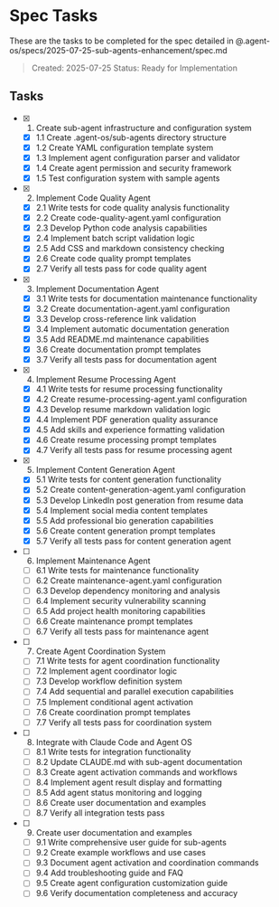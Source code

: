 # Spec Tasks

These are the tasks to be completed for the spec detailed in @.agent-os/specs/2025-07-25-sub-agents-enhancement/spec.md

> Created: 2025-07-25
> Status: Ready for Implementation

## Tasks

- [x] 1. Create sub-agent infrastructure and configuration system
  - [x] 1.1 Create .agent-os/sub-agents directory structure
  - [x] 1.2 Create YAML configuration template system
  - [x] 1.3 Implement agent configuration parser and validator
  - [x] 1.4 Create agent permission and security framework
  - [x] 1.5 Test configuration system with sample agents

- [x] 2. Implement Code Quality Agent
  - [x] 2.1 Write tests for code quality analysis functionality
  - [x] 2.2 Create code-quality-agent.yaml configuration
  - [x] 2.3 Develop Python code analysis capabilities
  - [x] 2.4 Implement batch script validation logic
  - [x] 2.5 Add CSS and markdown consistency checking
  - [x] 2.6 Create code quality prompt templates
  - [x] 2.7 Verify all tests pass for code quality agent

- [x] 3. Implement Documentation Agent
  - [x] 3.1 Write tests for documentation maintenance functionality
  - [x] 3.2 Create documentation-agent.yaml configuration
  - [x] 3.3 Develop cross-reference link validation
  - [x] 3.4 Implement automatic documentation generation
  - [x] 3.5 Add README.md maintenance capabilities
  - [x] 3.6 Create documentation prompt templates
  - [x] 3.7 Verify all tests pass for documentation agent

- [x] 4. Implement Resume Processing Agent
  - [x] 4.1 Write tests for resume processing functionality
  - [x] 4.2 Create resume-processing-agent.yaml configuration
  - [x] 4.3 Develop resume markdown validation logic
  - [x] 4.4 Implement PDF generation quality assurance
  - [x] 4.5 Add skills and experience formatting validation
  - [x] 4.6 Create resume processing prompt templates
  - [x] 4.7 Verify all tests pass for resume processing agent

- [x] 5. Implement Content Generation Agent
  - [x] 5.1 Write tests for content generation functionality
  - [x] 5.2 Create content-generation-agent.yaml configuration
  - [x] 5.3 Develop LinkedIn post generation from resume data
  - [x] 5.4 Implement social media content templates
  - [x] 5.5 Add professional bio generation capabilities
  - [x] 5.6 Create content generation prompt templates
  - [x] 5.7 Verify all tests pass for content generation agent

- [ ] 6. Implement Maintenance Agent
  - [ ] 6.1 Write tests for maintenance functionality
  - [ ] 6.2 Create maintenance-agent.yaml configuration
  - [ ] 6.3 Develop dependency monitoring and analysis
  - [ ] 6.4 Implement security vulnerability scanning
  - [ ] 6.5 Add project health monitoring capabilities
  - [ ] 6.6 Create maintenance prompt templates
  - [ ] 6.7 Verify all tests pass for maintenance agent

- [ ] 7. Create Agent Coordination System
  - [ ] 7.1 Write tests for agent coordination functionality
  - [ ] 7.2 Implement agent coordinator logic
  - [ ] 7.3 Develop workflow definition system
  - [ ] 7.4 Add sequential and parallel execution capabilities
  - [ ] 7.5 Implement conditional agent activation
  - [ ] 7.6 Create coordination prompt templates
  - [ ] 7.7 Verify all tests pass for coordination system

- [ ] 8. Integrate with Claude Code and Agent OS
  - [ ] 8.1 Write tests for integration functionality
  - [ ] 8.2 Update CLAUDE.md with sub-agent documentation
  - [ ] 8.3 Create agent activation commands and workflows
  - [ ] 8.4 Implement agent result display and formatting
  - [ ] 8.5 Add agent status monitoring and logging
  - [ ] 8.6 Create user documentation and examples
  - [ ] 8.7 Verify all integration tests pass

- [ ] 9. Create user documentation and examples
  - [ ] 9.1 Write comprehensive user guide for sub-agents
  - [ ] 9.2 Create example workflows and use cases
  - [ ] 9.3 Document agent activation and coordination commands
  - [ ] 9.4 Add troubleshooting guide and FAQ
  - [ ] 9.5 Create agent configuration customization guide
  - [ ] 9.6 Verify documentation completeness and accuracy
